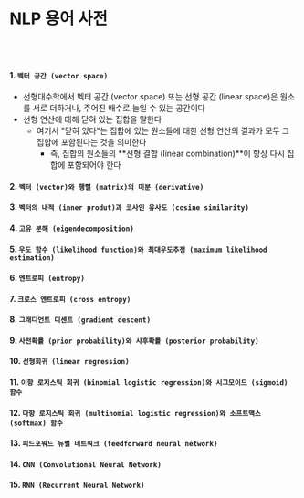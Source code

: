 # NLP 용어 사전

<br>

<br>

#### 1. `벡터 공간 (vector space)`

- 선형대수학에서 벡터 공간 (vector space) 또는 선형 공간 (linear space)은 원소를 서로 더하거나, 주어진 배수로 늘일 수 있는 공간이다
- 선형 연산에 대해 닫혀 있는 집합을 말한다
  - 여기서 "닫혀 있다"는 집합에 있는 원소들에 대한 선형 연산의 결과가 모두 그 집합에 포함된다는 것을 의미한다
    - 즉, 집합의 원소들의 **선형 결합 (linear combination)**이 항상 다시 집합에 포함되어야 한다



#### 2. `벡터 (vector)와 행렬 (matrix)의 미분 (derivative)`

#### 3. `벡터의 내적 (inner produt)과 코사인 유사도 (cosine similarity)`

#### 4. `고유 분해 (eigendecomposition)`

#### 5. `우도 함수 (likelihood function)와 최대우도추정 (maximum likelihood estimation)`

#### 6. `엔트로피 (entropy)`

#### 7. `크로스 엔트로피 (cross entropy)`

#### 8. `그래디언트 디센트 (gradient descent)`

#### 9. `사전확률 (prior probability)와 사후확률 (posterior probability)`

#### 10. `선형회귀 (linear regression)`

#### 11. `이항 로지스틱 회귀 (binomial logistic regression)와 시그모이드 (sigmoid) 함수`

#### 12. `다항 로지스틱 회귀 (multinomial logistic regression)와 소프트맥스 (softmax) 함수`

#### 13. `피드포워드 뉴럴 네트워크 (feedforward neural network)`

#### 14. `CNN (Convolutional Neural Network)`

#### 15. `RNN (Recurrent Neural Network)`

